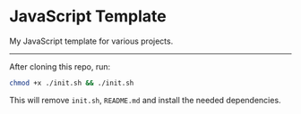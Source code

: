 # JavaScript Template

My JavaScript template for various projects.

---

After cloning this repo, run:

```sh
chmod +x ./init.sh && ./init.sh
```

This will remove `init.sh`, `README.md` and install the needed dependencies.
